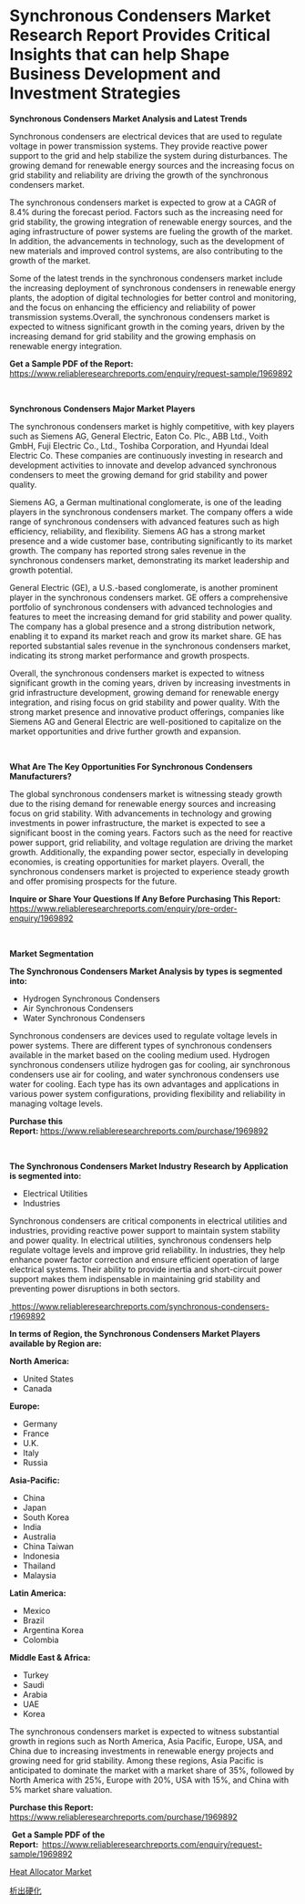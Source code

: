 <p><h1>Synchronous Condensers Market Research Report Provides Critical Insights that can help Shape Business Development and Investment Strategies</h1></p><p><strong>Synchronous Condensers Market Analysis and Latest Trends</strong></p>
<p><p>Synchronous condensers are electrical devices that are used to regulate voltage in power transmission systems. They provide reactive power support to the grid and help stabilize the system during disturbances. The growing demand for renewable energy sources and the increasing focus on grid stability and reliability are driving the growth of the synchronous condensers market.</p><p>The synchronous condensers market is expected to grow at a CAGR of 8.4% during the forecast period. Factors such as the increasing need for grid stability, the growing integration of renewable energy sources, and the aging infrastructure of power systems are fueling the growth of the market. In addition, the advancements in technology, such as the development of new materials and improved control systems, are also contributing to the growth of the market.</p><p>Some of the latest trends in the synchronous condensers market include the increasing deployment of synchronous condensers in renewable energy plants, the adoption of digital technologies for better control and monitoring, and the focus on enhancing the efficiency and reliability of power transmission systems.Overall, the synchronous condensers market is expected to witness significant growth in the coming years, driven by the increasing demand for grid stability and the growing emphasis on renewable energy integration.</p></p>
<p><strong>Get a Sample PDF of the Report:&nbsp;</strong> <a href="https://www.reliableresearchreports.com/enquiry/request-sample/1969892">https://www.reliableresearchreports.com/enquiry/request-sample/1969892</a></p>
<p>&nbsp;</p>
<p><strong>Synchronous Condensers Major Market Players</strong></p>
<p><p>The synchronous condensers market is highly competitive, with key players such as Siemens AG, General Electric, Eaton Co. Plc., ABB Ltd., Voith GmbH, Fuji Electric Co., Ltd., Toshiba Corporation, and Hyundai Ideal Electric Co. These companies are continuously investing in research and development activities to innovate and develop advanced synchronous condensers to meet the growing demand for grid stability and power quality.</p><p>Siemens AG, a German multinational conglomerate, is one of the leading players in the synchronous condensers market. The company offers a wide range of synchronous condensers with advanced features such as high efficiency, reliability, and flexibility. Siemens AG has a strong market presence and a wide customer base, contributing significantly to its market growth. The company has reported strong sales revenue in the synchronous condensers market, demonstrating its market leadership and growth potential.</p><p>General Electric (GE), a U.S.-based conglomerate, is another prominent player in the synchronous condensers market. GE offers a comprehensive portfolio of synchronous condensers with advanced technologies and features to meet the increasing demand for grid stability and power quality. The company has a global presence and a strong distribution network, enabling it to expand its market reach and grow its market share. GE has reported substantial sales revenue in the synchronous condensers market, indicating its strong market performance and growth prospects.</p><p>Overall, the synchronous condensers market is expected to witness significant growth in the coming years, driven by increasing investments in grid infrastructure development, growing demand for renewable energy integration, and rising focus on grid stability and power quality. With the strong market presence and innovative product offerings, companies like Siemens AG and General Electric are well-positioned to capitalize on the market opportunities and drive further growth and expansion.</p></p>
<p>&nbsp;</p>
<p><strong>What Are The Key Opportunities For Synchronous Condensers Manufacturers?</strong></p>
<p><p>The global synchronous condensers market is witnessing steady growth due to the rising demand for renewable energy sources and increasing focus on grid stability. With advancements in technology and growing investments in power infrastructure, the market is expected to see a significant boost in the coming years. Factors such as the need for reactive power support, grid reliability, and voltage regulation are driving the market growth. Additionally, the expanding power sector, especially in developing economies, is creating opportunities for market players. Overall, the synchronous condensers market is projected to experience steady growth and offer promising prospects for the future.</p></p>
<p><strong>Inquire or Share Your Questions If Any Before Purchasing This Report:</strong> <a href="https://www.reliableresearchreports.com/enquiry/pre-order-enquiry/1969892">https://www.reliableresearchreports.com/enquiry/pre-order-enquiry/1969892</a></p>
<p>&nbsp;</p>
<p><strong>Market Segmentation</strong></p>
<p><strong>The Synchronous Condensers Market Analysis by types is segmented into:</strong></p>
<p><ul><li>Hydrogen Synchronous Condensers</li><li>Air Synchronous Condensers</li><li>Water Synchronous Condensers</li></ul></p>
<p><p>Synchronous condensers are devices used to regulate voltage levels in power systems. There are different types of synchronous condensers available in the market based on the cooling medium used. Hydrogen synchronous condensers utilize hydrogen gas for cooling, air synchronous condensers use air for cooling, and water synchronous condensers use water for cooling. Each type has its own advantages and applications in various power system configurations, providing flexibility and reliability in managing voltage levels.</p></p>
<p><strong>Purchase this Report:&nbsp;</strong><a href="https://www.reliableresearchreports.com/purchase/1969892">https://www.reliableresearchreports.com/purchase/1969892</a></p>
<p>&nbsp;</p>
<p><strong>The Synchronous Condensers Market Industry Research by Application is segmented into:</strong></p>
<p><ul><li>Electrical Utilities</li><li>Industries</li></ul></p>
<p><p>Synchronous condensers are critical components in electrical utilities and industries, providing reactive power support to maintain system stability and power quality. In electrical utilities, synchronous condensers help regulate voltage levels and improve grid reliability. In industries, they help enhance power factor correction and ensure efficient operation of large electrical systems. Their ability to provide inertia and short-circuit power support makes them indispensable in maintaining grid stability and preventing power disruptions in both sectors.</p></p>
<p><a href="https://www.reliableresearchreports.com/synchronous-condensers-r1969892">&nbsp;https://www.reliableresearchreports.com/synchronous-condensers-r1969892</a></p>
<p><strong>In terms of Region, the Synchronous Condensers Market Players available by Region are:</strong></p>
<p>
    <p> <strong> North America: </strong>
        <ul>
            <li>United States</li>
            <li>Canada</li>
        </ul>
        </p> 
    <p> <strong> Europe: </strong>
        <ul>
            <li>Germany</li>
            <li>France</li>
            <li>U.K.</li>
            <li>Italy</li>
            <li>Russia</li>
        </ul>
        </p> 
    <p> <strong> Asia-Pacific: </strong>
        <ul>
            <li>China</li>
            <li>Japan</li>
            <li>South Korea</li>
            <li>India</li>
            <li>Australia</li>
            <li>China Taiwan</li>
            <li>Indonesia</li>
            <li>Thailand</li>
            <li>Malaysia</li>
        </ul>
        </p> 
    <p> <strong> Latin America: </strong>
        <ul>
            <li>Mexico</li>
            <li>Brazil</li>
            <li>Argentina Korea</li>
            <li>Colombia</li>
        </ul>
        </p> 
    <p> <strong> Middle East & Africa: </strong>
        <ul>
            <li>Turkey</li>
            <li>Saudi</li>
            <li>Arabia</li>
            <li>UAE</li>
            <li>Korea</li>
        </ul>
    </p>
    </p>
<p><p>The synchronous condensers market is expected to witness substantial growth in regions such as North America, Asia Pacific, Europe, USA, and China due to increasing investments in renewable energy projects and growing need for grid stability. Among these regions, Asia Pacific is anticipated to dominate the market with a market share of 35%, followed by North America with 25%, Europe with 20%, USA with 15%, and China with 5% market share valuation.</p></p>
<p><strong>Purchase this Report: </strong><a href="https://www.reliableresearchreports.com/purchase/1969892">https://www.reliableresearchreports.com/purchase/1969892</a></p>
<p>&nbsp;<strong>Get a Sample PDF of the Report:&nbsp;&nbsp;</strong><a href="https://www.reliableresearchreports.com/enquiry/request-sample/1969892">https://www.reliableresearchreports.com/enquiry/request-sample/1969892</a></p>
<p><strong></strong></p>
<p><p><a href="https://github.com/dimitrishawkinswaynenp91rgz/Market-Research-Report-List-2/blob/main/heat-allocator-market.md">Heat Allocator Market</a></p><p><a href="https://github.com/one-cool-chick/Market-Research-Report-List-1/blob/main/965531628022.md">析出硬化</a></p></p>